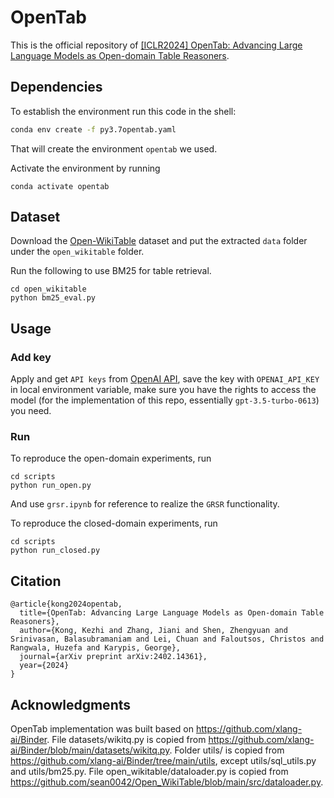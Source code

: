 # OpenTab

This is the official repository of  [[ICLR2024] OpenTab: Advancing Large Language Models as Open-domain Table Reasoners](https://arxiv.org/abs/2402.14361).

## Dependencies
To establish the environment run this code in the shell:
```bash
conda env create -f py3.7opentab.yaml
```
That will create the environment `opentab` we used.

Activate the environment by running
``````shell
conda activate opentab
``````

## Dataset

Download the [Open-WikiTable](https://github.com/sean0042/Open_WikiTable/tree/main) dataset and put the extracted `data` folder under the `open_wikitable` folder.

Run the following to use BM25 for table retrieval.

``````shell
cd open_wikitable
python bm25_eval.py
``````

## Usage

### Add key
Apply and get `API keys` from [OpenAI API](https://openai.com/api/), save the key with `OPENAI_API_KEY` in local environment variable, make sure you have the rights to access the model (for the implementation of this repo, essentially `gpt-3.5-turbo-0613`) you need.

### Run
To reproduce the open-domain experiments, run

``````shell
cd scripts
python run_open.py
``````

And use `grsr.ipynb` for reference to realize the `GRSR` functionality.

To reproduce the closed-domain experiments, run

``````shell
cd scripts
python run_closed.py
``````

## Citation

```
@article{kong2024opentab,
  title={OpenTab: Advancing Large Language Models as Open-domain Table Reasoners},
  author={Kong, Kezhi and Zhang, Jiani and Shen, Zhengyuan and Srinivasan, Balasubramaniam and Lei, Chuan and Faloutsos, Christos and Rangwala, Huzefa and Karypis, George},
  journal={arXiv preprint arXiv:2402.14361},
  year={2024}
}
```

## Acknowledgments

OpenTab implementation was built based on https://github.com/xlang-ai/Binder. File datasets/wikitq.py is copied from https://github.com/xlang-ai/Binder/blob/main/datasets/wikitq.py. Folder utils/ is copied from https://github.com/xlang-ai/Binder/tree/main/utils, except utils/sql_utils.py and utils/bm25.py. File open_wikitable/dataloader.py is copied from https://github.com/sean0042/Open_WikiTable/blob/main/src/dataloader.py.